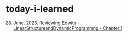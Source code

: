 # today-i-learned

28. June. 2023. Reviewing [Edwith - LinearStructureandDynamicProgrammng - Chapter 1](./edwith_LinearStructureandDynamicProgramming_Ch1.md)

